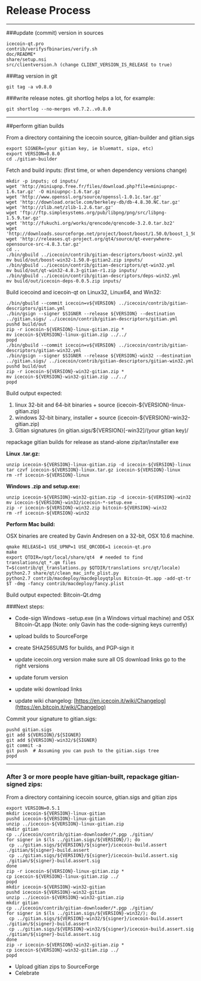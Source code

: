 Release Process
====================

* * *

###update (commit) version in sources


	icecoin-qt.pro
	contrib/verifysfbinaries/verify.sh
	doc/README*
	share/setup.nsi
	src/clientversion.h (change CLIENT_VERSION_IS_RELEASE to true)

###tag version in git

	git tag -a v0.8.0

###write release notes. git shortlog helps a lot, for example:

	git shortlog --no-merges v0.7.2..v0.8.0

* * *

##perform gitian builds

 From a directory containing the icecoin source, gitian-builder and gitian.sigs
  
	export SIGNER=(your gitian key, ie bluematt, sipa, etc)
	export VERSION=0.8.0
	cd ./gitian-builder

 Fetch and build inputs: (first time, or when dependency versions change)

	mkdir -p inputs; cd inputs/
	wget 'http://miniupnp.free.fr/files/download.php?file=miniupnpc-1.6.tar.gz' -O miniupnpc-1.6.tar.gz
	wget 'http://www.openssl.org/source/openssl-1.0.1c.tar.gz'
	wget 'http://download.oracle.com/berkeley-db/db-4.8.30.NC.tar.gz'
	wget 'http://zlib.net/zlib-1.2.6.tar.gz'
	wget 'ftp://ftp.simplesystems.org/pub/libpng/png/src/libpng-1.5.9.tar.gz'
	wget 'http://fukuchi.org/works/qrencode/qrencode-3.2.0.tar.bz2'
	wget 'http://downloads.sourceforge.net/project/boost/boost/1.50.0/boost_1_50_0.tar.bz2'
	wget 'http://releases.qt-project.org/qt4/source/qt-everywhere-opensource-src-4.8.3.tar.gz'
	cd ..
	./bin/gbuild ../icecoin/contrib/gitian-descriptors/boost-win32.yml
	mv build/out/boost-win32-1.50.0-gitian2.zip inputs/
	./bin/gbuild ../icecoin/contrib/gitian-descriptors/qt-win32.yml
	mv build/out/qt-win32-4.8.3-gitian-r1.zip inputs/
	./bin/gbuild ../icecoin/contrib/gitian-descriptors/deps-win32.yml
	mv build/out/icecoin-deps-0.0.5.zip inputs/

 Build icecoind and icecoin-qt on Linux32, Linux64, and Win32:
  
	./bin/gbuild --commit icecoin=v${VERSION} ../icecoin/contrib/gitian-descriptors/gitian.yml
	./bin/gsign --signer $SIGNER --release ${VERSION} --destination ../gitian.sigs/ ../icecoin/contrib/gitian-descriptors/gitian.yml
	pushd build/out
	zip -r icecoin-${VERSION}-linux-gitian.zip *
	mv icecoin-${VERSION}-linux-gitian.zip ../../
	popd
	./bin/gbuild --commit icecoin=v${VERSION} ../icecoin/contrib/gitian-descriptors/gitian-win32.yml
	./bin/gsign --signer $SIGNER --release ${VERSION}-win32 --destination ../gitian.sigs/ ../icecoin/contrib/gitian-descriptors/gitian-win32.yml
	pushd build/out
	zip -r icecoin-${VERSION}-win32-gitian.zip *
	mv icecoin-${VERSION}-win32-gitian.zip ../../
	popd

  Build output expected:

  1. linux 32-bit and 64-bit binaries + source (icecoin-${VERSION}-linux-gitian.zip)
  2. windows 32-bit binary, installer + source (icecoin-${VERSION}-win32-gitian.zip)
  3. Gitian signatures (in gitian.sigs/${VERSION}[-win32]/(your gitian key)/

repackage gitian builds for release as stand-alone zip/tar/installer exe

**Linux .tar.gz:**

	unzip icecoin-${VERSION}-linux-gitian.zip -d icecoin-${VERSION}-linux
	tar czvf icecoin-${VERSION}-linux.tar.gz icecoin-${VERSION}-linux
	rm -rf icecoin-${VERSION}-linux

**Windows .zip and setup.exe:**

	unzip icecoin-${VERSION}-win32-gitian.zip -d icecoin-${VERSION}-win32
	mv icecoin-${VERSION}-win32/icecoin-*-setup.exe .
	zip -r icecoin-${VERSION}-win32.zip bitcoin-${VERSION}-win32
	rm -rf icecoin-${VERSION}-win32

**Perform Mac build:**

  OSX binaries are created by Gavin Andresen on a 32-bit, OSX 10.6 machine.

	qmake RELEASE=1 USE_UPNP=1 USE_QRCODE=1 icecoin-qt.pro
	make
	export QTDIR=/opt/local/share/qt4  # needed to find translations/qt_*.qm files
	T=$(contrib/qt_translations.py $QTDIR/translations src/qt/locale)
	python2.7 share/qt/clean_mac_info_plist.py
	python2.7 contrib/macdeploy/macdeployqtplus Bitcoin-Qt.app -add-qt-tr $T -dmg -fancy contrib/macdeploy/fancy.plist

 Build output expected: Bitcoin-Qt.dmg

###Next steps:

* Code-sign Windows -setup.exe (in a Windows virtual machine) and
  OSX Bitcoin-Qt.app (Note: only Gavin has the code-signing keys currently)

* upload builds to SourceForge

* create SHA256SUMS for builds, and PGP-sign it

* update icecoin.org version
  make sure all OS download links go to the right versions

* update forum version

* update wiki download links

* update wiki changelog: [https://en.icecoin.it/wiki/Changelog](https://en.bitcoin.it/wiki/Changelog)

Commit your signature to gitian.sigs:

	pushd gitian.sigs
	git add ${VERSION}/${SIGNER}
	git add ${VERSION}-win32/${SIGNER}
	git commit -a
	git push  # Assuming you can push to the gitian.sigs tree
	popd

-------------------------------------------------------------------------

### After 3 or more people have gitian-built, repackage gitian-signed zips:

From a directory containing icecoin source, gitian.sigs and gitian zips

	export VERSION=0.5.1
	mkdir icecoin-${VERSION}-linux-gitian
	pushd icecoin-${VERSION}-linux-gitian
	unzip ../icecoin-${VERSION}-linux-gitian.zip
	mkdir gitian
	cp ../icecoin/contrib/gitian-downloader/*.pgp ./gitian/
	for signer in $(ls ../gitian.sigs/${VERSION}/); do
	 cp ../gitian.sigs/${VERSION}/${signer}/icecoin-build.assert ./gitian/${signer}-build.assert
	 cp ../gitian.sigs/${VERSION}/${signer}/icecoin-build.assert.sig ./gitian/${signer}-build.assert.sig
	done
	zip -r icecoin-${VERSION}-linux-gitian.zip *
	cp icecoin-${VERSION}-linux-gitian.zip ../
	popd
	mkdir icecoin-${VERSION}-win32-gitian
	pushd icecoin-${VERSION}-win32-gitian
	unzip ../icecoin-${VERSION}-win32-gitian.zip
	mkdir gitian
	cp ../icecoin/contrib/gitian-downloader/*.pgp ./gitian/
	for signer in $(ls ../gitian.sigs/${VERSION}-win32/); do
	 cp ../gitian.sigs/${VERSION}-win32/${signer}/icecoin-build.assert ./gitian/${signer}-build.assert
	 cp ../gitian.sigs/${VERSION}-win32/${signer}/icecoin-build.assert.sig ./gitian/${signer}-build.assert.sig
	done
	zip -r icecoin-${VERSION}-win32-gitian.zip *
	cp icecoin-${VERSION}-win32-gitian.zip ../
	popd

- Upload gitian zips to SourceForge
- Celebrate 
